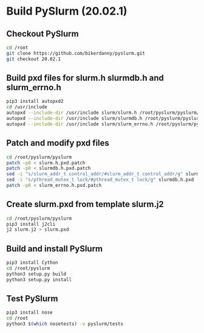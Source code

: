 # Build PySlurm (20.02.1)

## Checkout PySlurm

```bash
cd /root
git clone https://github.com/bikerdanny/pyslurm.git
git checkout 20.02.1
```

## Build pxd files for slurm.h slurmdb.h and slurm_errno.h

```bash
pip3 install autopxd2
cd /usr/include
autopxd --include-dir /usr/include slurm/slurm.h /root/pyslurm/pyslurm/slurm.h.pxd
autopxd --include-dir /usr/include slurm/slurmdb.h /root/pyslurm/pyslurm/slurmdb.h.pxd
autopxd --include-dir /usr/include slurm/slurm_errno.h /root/pyslurm/pyslurm/slurm_errno.h.pxd
```

## Patch and modify pxd files

```bash
cd /root/pyslurm/pyslurm
patch -p0 < slurm.h.pxd.patch
patch -p0 < slurmdb.h.pxd.patch
sed -i "s/slurm_addr_t control_addr/#slurm_addr_t control_addr/g" slurmdb.h.pxd
sed -i "s/pthread_mutex_t lock/#pthread_mutex_t lock/g" slurmdb.h.pxd
patch -p0 < slurm_errno.h.pxd.patch
```

## Create slurm.pxd from template slurm.j2

```bash
cd /root/pyslurm/pyslurm
pip3 install j2cli
j2 slurm.j2 > slurm.pxd
```

## Build and install PySlurm

```bash
pip3 install Cython
cd /root/pyslurm
python3 setup.py build
python3 setup.py install
```

## Test PySlurm

```bash
pip3 install nose
cd /root
python3 $(which nosetests) -v pyslurm/tests
```